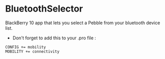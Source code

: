 # BluetoothSelector

BlackBerry 10 app that lets you select a Pebble from your bluetooth device list.

- Don't forget to add this to your .pro file :
```
CONFIG += mobility
MOBILITY += connectivity
```
